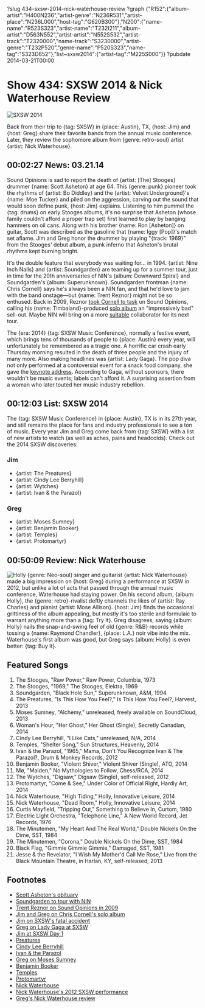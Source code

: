 ?slug 434-sxsw-2014-nick-waterhouse-review
?graph {"R152":{"album-artist":"H400N236","artist-genre":"N236R531","artist-place":"N236L000","host-tag":"G620B300"},"N200":{"name-name":"R523S323","artist-name":"T232I211","album-artist":"D563N552","artist-artist":"N552S532","artist-track":"T2320000","name-track":"S3230000","artist-genre":"T232P520","genre-name":"P520S323","name-tag":"S323D652"},"list~sxsw2014":{"artist-tag":"M225S000"}}
?pubdate 2014-03-21T00:00

# Show 434: SXSW 2014 & Nick Waterhouse Review

![SXSW 2014](http://static.soundopinions.org/images/2014/sxsw_web.jpg)

Back from their trip to {tag: SXSW} in {place: Austin}, TX, {host: Jim} and {host: Greg} share their favorite bands from the annual music conference. Later, they review the sophomore album from {genre: retro-soul} artist {artist: Nick Waterhouse}.

## 00:02:27 News: 03.21.14 
Sound Opinions is sad to report the death of {artist: [The] Stooges} drummer {name: Scott Asheton} at age 64. This {genre: punk} pioneer took the rhythms of {artist: Bo Diddley} and the {artist: Velvet Underground}'s {name: Moe Tucker} and piled on the aggression, carving out the sound that would soon define punk, {host: Jim} explains. Listening to him pummel the {tag: drums} on early Stooges albums, it's no surprise that Asheton (whose family couldn't afford a proper trap set) first learned to play by banging hammers on oil cans. Along with his brother {name: Ron [Asheton]} on guitar, Scott was described as the gasoline that {name: Iggy [Pop]}'s match set aflame. Jim and Greg honor the drummer by playing "{track: 1969}" from the Stooges' debut album, a punk inferno that Asheton's brutal rhythms kept burning bright.

It's the double feature that everybody was waiting for… in 1994. {artist: Nine Inch Nails} and {artist: Soundgarden} are teaming up for a summer tour, just in time for the 20th anniversaries of NIN's {album: Downward Spiral} and Soundgarden's {album: Superunknown}. Soundgarden frontman {name: Chris Cornell} says he's always been a NIN fan, and that he'd love to jam with the band onstage—but {name: Trent Reznor} might not be so enthused. Back in 2009, Reznor [took Cornell to task](/show/186/) on Sound Opinions, calling his {name: Timbaland}-produced [solo album](/show/172/#chriscornell) an "impressively bad" sell-out. Maybe NIN will bring on a more [suitable](http://www.stereogum.com/1279942/heres-the-call-me-maybe-x-nine-inch-nails-mashup-of-your-nightmares/mp3s/) collaborator for its next tour.

The {era: 2014} {tag: SXSW Music Conference}, normally a festive event, which brings tens of thousands of people to {place: Austin} every year, will unfortunately be remembered as a tragic one. A horrific car crash early Thursday morning resulted in the death of three people and the injury of many more. Also making headlines was {artist: Lady Gaga}. The pop diva not only performed at a contoversial event for a snack food company, she gave the [keynote address](http://www.fuse.tv/2014/03/lady-gaga-sxsw-2014-keynote-address). According to Gaga, without sponsors, there wouldn't be music events; labels can't afford it. A surprising assertion from a woman who later touted her music industry rebellion. 

## 00:12:03 List: SXSW 2014
The {tag: SXSW Music Conference} in {place: Austin}, TX is in its 27th year, and still remains the place for fans and industry professionals to see a ton of music. Every year Jim and Greg come back from {tag: SXSW} with a list of new artists to watch (as well as aches, pains and headcolds). Check out the 2014 SXSW discoveries:

### Jim 
- {artist: The Preatures}
- {artist: Cindy Lee Berryhill}
- {artist: Wytches}
- {artist: Ivan & the Parazol}

### Greg
- {artist: Moses Sumney}
- {artist: Benjamin Booker}
- {artist: Temples}
- {artist: Protomartyr}

## 00:50:09 Review: Nick Waterhouse
![Holly](http://is5.mzstatic.com/image/thumb/Music/v4/53/b3/84/53b38409-f2ee-c9c2-dc9c-d078366f7291/source/600x600bb.jpg "153034252/805664536")
{genre: Neo-soul} singer and guitarist {artist: Nick Waterhouse} made a big impression on {host: Greg} during a performance at SXSW in 2012, but unlike a lot of acts that passed through the annual music conference, Waterhouse had staying power. On his second album, {album: Holly}, the {genre: retro}-rivalist deftly channels the likes of {artist: Ray Charles} and pianist {artist: Mose Allison}. {host: Jim} finds the occasional grittiness of the album appealing, but mostly it's too sterile and formulaic to warrant anything more than a {tag: Try It}. Greg disagrees, saying {album: Holly} nails the snap-and-swing feel of old {genre: R&B} records while tossing a {name: Raymond Chandler}, {place: L.A.} noir vibe into the mix. Waterhouse's first album was good, but Greg says {album: Holly} is even better: {tag: Buy It}. 


## Featured Songs
1. The Stooges, "Raw Power," Raw Power, Columbia, 1973
1. The Stooges, "1969," The Stooges, Elektra, 1969
1. Soundgarden, "Black Hole Sun," Superunknown, A&M, 1994
1. The Preatures, "Is This How You Feel?," Is This How You Feel?, Harvest, 2013
1. Moses Sumney, "Alchemy," unreleased, freely available on SoundCloud, 2013
1. Woman's Hour, "Her Ghost," Her Ghost (Single), Secretly Canadian, 2014
1. Cindy Lee Berryhill, "I Like Cats," unreleased, N/A, 2014
1. Temples, "Shelter Song," Sun Structures, Heavenly, 2014
1. Ivan & the Parazol, "1965," Mama, Don't You Recognize Ivan & The Parazol?, Drum & Monkey Records, 2012
1. Benjamin Booker, "Violent Shiver," Violent Shiver (Single), ATO, 2014
1. Mø, "Maiden," No Mythologies to Follow, Chess/RCA, 2014
1. The Wytches, "Digsaw," Digsaw (Single), self-released, 2012
1. Protomartyr, "Come & See," Under Color of Official Right, Hardly Art, 2014
1. Nick Waterhouse, "High Tiding," Holly, Innovative Leisure, 2014
1. Nick Waterhouse, "Dead Room," Holly, Innovative Leisure, 2014
1. Curtis Mayfield, "Tripping Out," Something to Believe In, Curtom, 1980
1. Electric Light Orchestra, "Telephone Line," A New World Record, Jet Records, 1976
1. The Minutemen, "My Heart And The Real World," Double Nickels On the Dime, SST, 1984
1. The Minutemen, "Corona," Double Nickels On the Dime, SST, 1984
1. Black Flag, "Gimmie Gimmie Gimmie," Damaged, SST, 1981
1. Jesse & the Revelator, "I Wish My Mother'd Call Me Rose," Live from the Black Mountain Theatre, in Harlan, KY, self-released, 2013


## Footnotes
- [Scott Asheton's obituary](http://www.freep.com/article/20140316/ENT04/303160152/scott-asheton-dies-stooges)
- [Soundgarden to tour with NIN](http://www.spin.com/articles/soundgarden-nine-inch-nails-tour-collaboration-trent-reznor-chris-cornell-feud/)
- [Trent Reznor on Sound Opinions in 2009](/show/186/)
- [Jim and Greg on Chris Cornell's solo album](http://www.soundopinions.org/show/172/#chriscornell)
- [Jim on SXSW's fatal accident](http://www.wbez.org/blogs/jim-derogatis/2014-03/fatal-vehicular-assault-mars-sxsw-2014-109848)
- [Greg on Lady Gaga at SXSW](http://www.chicagotribune.com/entertainment/music/turnitup/chi-lady-gaga-sxsw-20140314,0,1885653.story)
- [Jim at SXSW Day 1](http://www.wbez.org/blogs/jim-derogatis/2014-03/sxsw-2014-dispatch-1-well-least-it-ain%E2%80%99t-snowing-109840)
- [Preatures](http://thepreatures.com/)
- [Cindy Lee Berryhill](http://www.cindyleeberryhill.com/)
- [Ivan & the Parazol](http://ivanandtheparazol.com/)
- [Greg on Moses Sumney](http://www.chicagotribune.com/entertainment/music/turnitup/chi-moses-sumney-at-sxsw-sumney-artist-to-watch-20140312,0,6050117.column)
- [Benjamin Booker](http://atorecords.com/artists/benjamin-booker/)
- [Temples](http://templestheband.com/)
- [Protomartyr](https://soundcloud.com/protomartyr)
- [Nick Waterhouse](http://nickwaterhouse.com/)
- [Nick Waterhouse's 2012 SXSW performance](http://www.rollingstone.com/music/videos/nick-waterhouse-complete-sxsw-rock-room-set-20120316)
- [Greg's Nick Waterhouse review](http://www.chicagotribune.com/entertainment/music/turnitup/ct-nick-waterhouse-holly-lincoln-hall-20140220,0,1890840.column)
